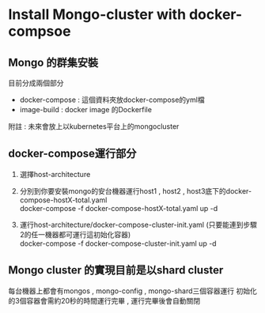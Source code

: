Install Mongo-cluster with docker-compsoe
======
Mongo 的群集安裝
------
目前分成兩個部分
* docker-compose : 這個資料夾放docker-compose的yml檔
* image-build : docker image 的Dockerfile

附註 : 未來會放上以kubernetes平台上的mongocluster

docker-compose運行部分
------
1. 選擇host-architecture
2. 分別到你要安裝mongo的安台機器運行host1 , host2 , host3底下的docker-compose-hostX-total.yaml <br>
    docker-compose -f docker-compose-hostX-total.yaml up -d
    
3. 運行host-architecture/docker-compose-cluster-init.yaml (只要能連到步驟2的任一機器都可運行這初始化容器)<br>
    docker-compose -f docker-compose-cluster-init.yaml up -d
    

Mongo cluster 的實現目前是以shard cluster
------
每台機器上都會有mongos , mongo-config , mongo-shard三個容器運行
初始化的3個容器會需約20秒的時間運行完畢 , 運行完畢後會自動關閉
